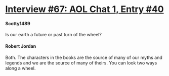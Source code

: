 # [Interview #67: AOL Chat 1, Entry #40](https://www.theoryland.com/intvmain.php?i=67#40)

#### Scotty1489

Is our earth a future or past turn of the wheel?

#### Robert Jordan

Both. The characters in the books are the source of many of our myths and legends and we are the source of many of theirs. You can look two ways along a wheel.

